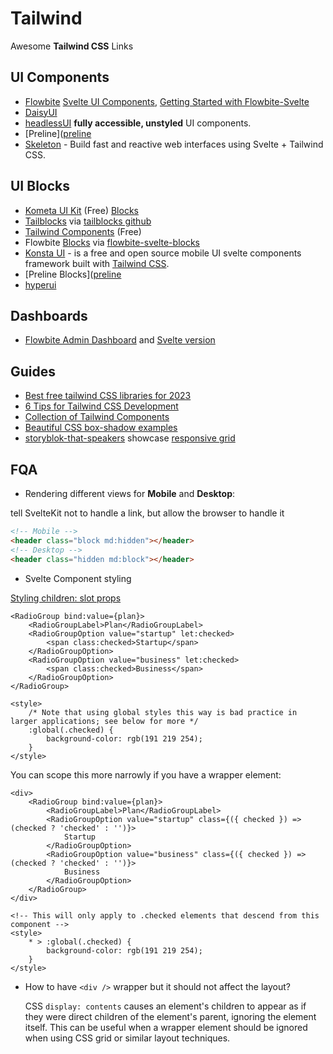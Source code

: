 # Tailwind

Awesome **Tailwind CSS** Links

## UI Components

- [Flowbite](https://flowbite.com/) [Svelte UI Components](https://flowbite-svelte.com/), [Getting Started with Flowbite-Svelte](https://medium.com/mkdir-awesome/getting-started-with-flowbite-svelte-37b086ce9db5)
- [DaisyUI](https://daisyui.com/)
- [headlessUI](https://github.com/CaptainCodeman/svelte-headlessui) **fully accessible, unstyled** UI components.
- [Preline]([preline](https://preline.co/index.html)
- [Skeleton](https://www.skeleton.dev/) - Build fast and reactive web interfaces using Svelte + Tailwind CSS.

## UI Blocks

- [Kometa UI Kit](https://kitwind.io/products/kometa) (Free) [Blocks](https://kitwind.io/products/kometa/components)
- [Tailblocks](https://tailblocks.cc/) via [tailblocks github](https://github.com/mertJF/tailblocks)
- [Tailwind Components](https://tailwindcomponents.com/) (Free)
- Flowbite [Blocks](https://flowbite.com/blocks/) via [flowbite-svelte-blocks](https://github.com/shinokada/flowbite-svelte-blocks)
- [Konsta UI](https://konstaui.com/svelte) - is a free and open source mobile UI svelte components framework built with [Tailwind CSS](https://tailwindcss.com/).
- [Preline Blocks]([preline](https://preline.co/examples.html)
- [hyperui](https://www.hyperui.dev/)

## Dashboards

- [Flowbite Admin Dashboard](https://github.com/themesberg/flowbite-admin-dashboard) and [Svelte version](https://github.com/themesberg/flowbite-svelte-admin-dashboard)

## Guides

- [Best free tailwind CSS libraries for 2023](https://medium.com/frontendweb/top-19-best-free-tailwind-css-libraries-kits-for-2023-8dfb478d4d0f)
- [6 Tips for Tailwind CSS Development](https://jfelix.info/blog/6-tips-for-tailwind-css-development-with-resources)
- [Collection of Tailwind Components](https://github.com/unlight/tailwind-components)
- [Beautiful CSS box-shadow examples](https://getcssscan.com/css-box-shadow-examples)
- [storyblok-that-speakers](https://github.com/bradgarropy/jqq-demos/tree/main/storyblok-that-speakers#visual-editing) showcase [responsive grid](https://github.com/bradgarropy/jqq-demos/blob/main/storyblok-that-speakers/my-app/src/routes/speakers/%2Bpage.svelte#L17-L20)

## FQA

- Rendering different views for **Mobile** and **Desktop**:

tell SvelteKit not to handle a link, but allow the browser to handle it

```html
<!-- Mobile -->
<header class="block md:hidden"></header>
<!-- Desktop -->
<header class="hidden md:block"></header>
```

- Svelte Component styling

[Styling children: slot props](https://svelte-headlessui.goss.io/docs/2.0/general-concepts#component-styling)

```svelte
<RadioGroup bind:value={plan}>
	<RadioGroupLabel>Plan</RadioGroupLabel>
	<RadioGroupOption value="startup" let:checked>
		<span class:checked>Startup</span>
	</RadioGroupOption>
	<RadioGroupOption value="business" let:checked>
		<span class:checked>Business</span>
	</RadioGroupOption>
</RadioGroup>

<style>
	/* Note that using global styles this way is bad practice in larger applications; see below for more */
	:global(.checked) {
		background-color: rgb(191 219 254);
	}
</style>
```

You can scope this more narrowly if you have a wrapper element:

```svelte
<div>
	<RadioGroup bind:value={plan}>
		<RadioGroupLabel>Plan</RadioGroupLabel>
		<RadioGroupOption value="startup" class={({ checked }) => (checked ? 'checked' : '')}>
			Startup
		</RadioGroupOption>
		<RadioGroupOption value="business" class={({ checked }) => (checked ? 'checked' : '')}>
			Business
		</RadioGroupOption>
	</RadioGroup>
</div>

<!-- This will only apply to .checked elements that descend from this component -->
<style>
	* > :global(.checked) {
		background-color: rgb(191 219 254);
	}
</style>
```

- How to have `<div />` wrapper but it should not affect the layout?

  CSS `display: contents` causes an element's children to appear as if they were direct children of the element's parent, ignoring the element itself. This can be useful when a wrapper element should be ignored when using CSS grid or similar layout techniques.

